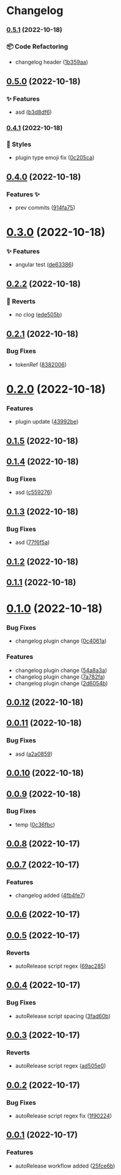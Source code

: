 # Changelog

### [0.5.1](https://github.com/AnkitC1598/release-it/compare/v0.5.0...v0.5.1) (2022-10-18)

### 📦 Code Refactoring

-   changelog header ([1b359aa](https://github.com/AnkitC1598/release-it/commit/1b359aaf42e00021e20b2c8ebdf30b7c4c03b303))

## [0.5.0](https://github.com/AnkitC1598/release-it/compare/v0.4.1...v0.5.0) (2022-10-18)

### ✨ Features

-   asd ([b3d8df6](https://github.com/AnkitC1598/release-it/commit/b3d8df683f387410d57622ed2865b669c5772c55))

### [0.4.1](https://github.com/AnkitC1598/release-it/compare/v0.4.0...v0.4.1) (2022-10-18)

### 💎 Styles

-   plugin type emoji fix ([0c205ca](https://github.com/AnkitC1598/release-it/commit/0c205ca2febe7742ea92917a19cb05fe4a823342))

## [0.4.0](https://github.com/AnkitC1598/release-it/compare/v0.3.0...v0.4.0) (2022-10-18)

### Features :sparkles:

-   prev commits ([914fa75](https://github.com/AnkitC1598/release-it/commit/914fa758a1623e3b7d8542bc58c6065a6bfc6367))

# [0.3.0](https://github.com/AnkitC1598/release-it/compare/v0.2.2...v0.3.0) (2022-10-18)

### ✨ Features

-   angular test ([de63386](https://github.com/AnkitC1598/release-it/commit/de633864233da82a047629554c426b04a7f209db))

## [0.2.2](https://github.com/AnkitC1598/release-it/compare/v0.2.1...v0.2.2) (2022-10-18)

### 🐛 Reverts

-   no clog ([ede505b](https://github.com/AnkitC1598/release-it/commit/ede505b962d3367f108e98814e2ca1c1f0544ab5))

## [0.2.1](https://github.com/AnkitC1598/release-it/compare/v0.2.0...v0.2.1) (2022-10-18)

### Bug Fixes

-   tokenRef ([8382006](https://github.com/AnkitC1598/release-it/commit/83820064fc9ddba441ea87856d17428290aa951b))

# [0.2.0](https://github.com/AnkitC1598/release-it/compare/v0.1.5...v0.2.0) (2022-10-18)

### Features

-   plugin update ([43992be](https://github.com/AnkitC1598/release-it/commit/43992be590f2575389f3c32c4f3b57ec1d2a1122))

## [0.1.5](https://github.com/AnkitC1598/release-it/compare/v0.1.4...v0.1.5) (2022-10-18)

## [0.1.4](https://github.com/AnkitC1598/release-it/compare/v0.1.3...v0.1.4) (2022-10-18)

### Bug Fixes

-   asd ([c559276](https://github.com/AnkitC1598/release-it/commit/c5592765f9e2a3a1100461e2bb26de44fd377e4c))

## [0.1.3](https://github.com/AnkitC1598/release-it/compare/v0.1.2...v0.1.3) (2022-10-18)

### Bug Fixes

-   asd ([77f6f5a](https://github.com/AnkitC1598/release-it/commit/77f6f5a0306b906bf7ea79d1438799fb2762d632))

## [0.1.2](https://github.com/AnkitC1598/release-it/compare/v0.1.1...v0.1.2) (2022-10-18)

## [0.1.1](https://github.com/AnkitC1598/release-it/compare/v0.1.0...v0.1.1) (2022-10-18)

# [0.1.0](https://github.com/AnkitC1598/release-it/compare/v0.0.12...v0.1.0) (2022-10-18)

### Bug Fixes

-   changelog plugin change ([0c4061a](https://github.com/AnkitC1598/release-it/commit/0c4061a7f7fced51bd0994fb0f3fbafe885dffc7))

### Features

-   changelog plugin change ([54a8a3a](https://github.com/AnkitC1598/release-it/commit/54a8a3ac8aaebb7d2d663d8d40896b78aa344c62))
-   changelog plugin change ([7a782fa](https://github.com/AnkitC1598/release-it/commit/7a782fa2f01199737d508c250a81b30bcd63b7b3))
-   changelog plugin change ([2d6054b](https://github.com/AnkitC1598/release-it/commit/2d6054b29f46e564ba1a8f5dbbdfd4b9e8e022a9))

## [0.0.12](https://github.com/AnkitC1598/release-it/compare/v0.0.11...v0.0.12) (2022-10-18)

## [0.0.11](https://github.com/AnkitC1598/release-it/compare/v0.0.10...v0.0.11) (2022-10-18)

### Bug Fixes

-   asd ([a2a0859](https://github.com/AnkitC1598/release-it/commit/a2a0859692fc1ea167f4db56e4cc46334e5921c7))

## [0.0.10](https://github.com/AnkitC1598/release-it/compare/v0.0.9...v0.0.10) (2022-10-18)

## [0.0.9](https://github.com/AnkitC1598/release-it/compare/0.0.8...v0.0.9) (2022-10-18)

### Bug Fixes

-   temp ([0c36fbc](https://github.com/AnkitC1598/release-it/commit/0c36fbc15178612108ece47ec194bdc2aa2df3fb))

## [0.0.8](https://github.com/AnkitC1598/release-it/compare/0.0.7...0.0.8) (2022-10-17)

## [0.0.7](https://github.com/AnkitC1598/release-it/compare/0.0.6...0.0.7) (2022-10-17)

### Features

-   changelog added ([4fb4fe7](https://github.com/AnkitC1598/release-it/commit/4fb4fe742803b4113a204f2004236b61406a0269))

## [0.0.6](https://github.com/AnkitC1598/release-it/compare/0.0.5...0.0.6) (2022-10-17)

## [0.0.5](https://github.com/AnkitC1598/release-it/compare/0.0.4...0.0.5) (2022-10-17)

### Reverts

-   autoRelease script regex ([69ac285](https://github.com/AnkitC1598/release-it/commit/69ac2852ae5651ee711ad643322dc9a0b560d00d))

## [0.0.4](https://github.com/AnkitC1598/release-it/compare/0.0.3...0.0.4) (2022-10-17)

### Bug Fixes

-   autoRelease script spacing ([3fad60b](https://github.com/AnkitC1598/release-it/commit/3fad60b4dc42b93487379fbe23c669fecf736a52))

## [0.0.3](https://github.com/AnkitC1598/release-it/compare/0.0.2...0.0.3) (2022-10-17)

### Reverts

-   autoRelease script regex ([ad505e0](https://github.com/AnkitC1598/release-it/commit/ad505e0ddc3809974bfbafd33f24d27ce1a36e28))

## [0.0.2](https://github.com/AnkitC1598/release-it/compare/0.0.1...0.0.2) (2022-10-17)

### Bug Fixes

-   autoRelease script regex fix ([1f90224](https://github.com/AnkitC1598/release-it/commit/1f90224d378cba87f16ed4d240101062c1f5898b))

## [0.0.1](https://github.com/AnkitC1598/release-it/compare/25fce6b3085740dec88b7d3601c42f0712d83b5e...0.0.1) (2022-10-17)

### Features

-   autoRelease workflow added ([25fce6b](https://github.com/AnkitC1598/release-it/commit/25fce6b3085740dec88b7d3601c42f0712d83b5e))
